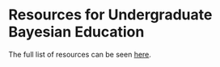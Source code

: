 # Resources for Undergraduate Bayesian Education

The full list of resources can be seen [here](https://undergrad-bayes.netlify.app/).
